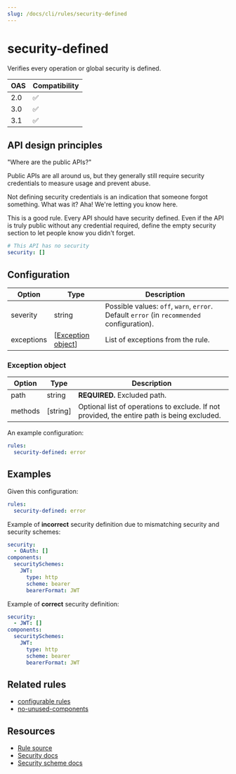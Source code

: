 ```yaml
---
slug: /docs/cli/rules/security-defined
---
```


# security-defined

Verifies every operation or global security is defined.

| OAS | Compatibility |
| --- | ------------- |
| 2.0 | ✅            |
| 3.0 | ✅            |
| 3.1 | ✅            |

## API design principles

"Where are the public APIs?"

Public APIs are all around us, but they generally still require security credentials to measure usage and prevent abuse.

Not defining security credentials is an indication that someone forgot something.
What was it?
Aha!
We're letting you know here.

This is a good rule.
Every API should have security defined.
Even if the API is truly public without any credential required, define the empty security section to let people know you didn't forget.

```yaml
# This API has no security
security: []
```

## Configuration

| Option     | Type                                    | Description                                                                                |
| ---------- | --------------------------------------- | ------------------------------------------------------------------------------------------ |
| severity   | string                                  | Possible values: `off`, `warn`, `error`. Default `error` (in `recommended` configuration). |
| exceptions | [[Exception object](#exception-object)] | List of exceptions from the rule.                                                          |

### Exception object

| Option  | Type     | Description                                                                                 |
| ------- | -------- | ------------------------------------------------------------------------------------------- |
| path    | string   | **REQUIRED.** Excluded path.                                                                |
| methods | [string] | Optional list of operations to exclude. If not provided, the entire path is being excluded. |

An example configuration:

```yaml
rules:
  security-defined: error
```

## Examples

Given this configuration:

```yaml
rules:
  security-defined: error
```

Example of **incorrect** security definition due to mismatching security and security schemes:

```yaml
security:
  - OAuth: []
components:
  securitySchemes:
    JWT:
      type: http
      scheme: bearer
      bearerFormat: JWT
```

Example of **correct** security definition:

```yaml
security:
  - JWT: []
components:
  securitySchemes:
    JWT:
      type: http
      scheme: bearer
      bearerFormat: JWT
```

## Related rules

- [configurable rules](./configurable-rules.md)
- [no-unused-components](./no-unused-components.md)

## Resources

- [Rule source](https://github.com/Redocly/redocly-cli/blob/main/packages/core/src/rules/common/security-defined.ts)
- [Security docs](https://redocly.com/docs/openapi-visual-reference/security/)
- [Security scheme docs](https://redocly.com/docs/openapi-visual-reference/security-schemes/)
